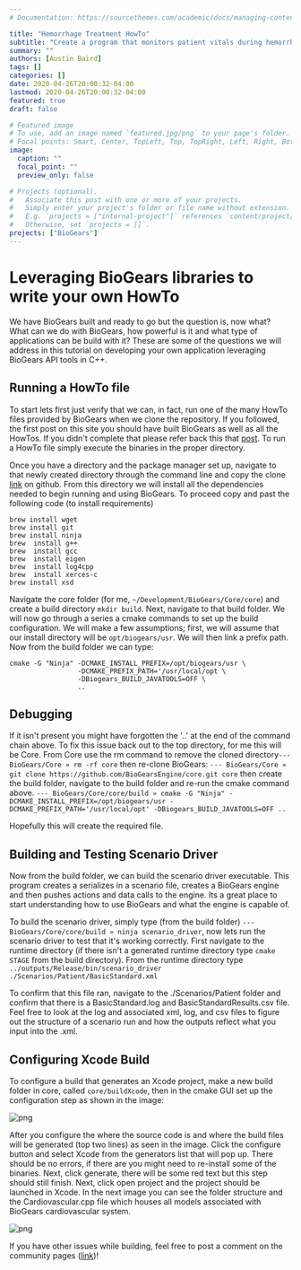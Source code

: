 ```yaml
---
# Documentation: https://sourcethemes.com/academic/docs/managing-content/

title: "Hemorrhage Treatment HowTo"
subtitle: "Create a program that monitors patient vitals during hemorrhage"
summary: ""
authors: [Austin Baird]
tags: []
categories: []
date: 2020-04-26T20:00:32-04:00
lastmod: 2020-04-26T20:00:32-04:00
featured: true
draft: false

# Featured image
# To use, add an image named `featured.jpg/png` to your page's folder.
# Focal points: Smart, Center, TopLeft, Top, TopRight, Left, Right, BottomLeft, Bottom, BottomRight.
image:
  caption: ""
  focal_point: ""
  preview_only: false

# Projects (optional).
#   Associate this post with one or more of your projects.
#   Simply enter your project's folder or file name without extension.
#   E.g. `projects = ["internal-project"]` references `content/project/deep-learning/index.md`.
#   Otherwise, set `projects = []`.
projects: ["BioGears"]
---
```

Leveraging BioGears libraries to write your own HowTo
==================

We have BioGears built and ready to go but the question is, now what? What can we do with BioGears, how powerful is it and what type of applications can be build with it? These are some of the questions we will address in this tutorial on developing your own application leveraging BioGears API tools in C++. 

Running a HowTo file
-------------------
To start lets first just verify that we can, in fact, run one of the many HowTo files provided by BioGears when we clone the repository. If you followed, the first post on this site you should have built BioGears as well as all the HowTos. If you didn't complete that please refer back this that [post](https://austinbaird.dev/post/buildingbiogears/). To run a HowTo file simply execute the binaries in the proper directory.

Once you have a directory and the package manager set up, navigate to that newly created directory through the command line and copy the clone [link](https://github.com/BioGearsEngine/core.git) on github. From this directory we will install all the dependencies needed to begin running and using BioGears. To proceed copy and past the following code (to install requirements)

```
brew install wget
brew install git
brew install ninja
brew  install g++
brew  install gcc
brew  install eigen
brew  install log4cpp
brew  install xerces-c
brew install xsd
``` 

Navigate the core folder (for me, `~/Development/BioGears/Core/core`) and create a build directory `mkdir build`. Next, navigate to that build folder. We will now go through a series a cmake commands to set up the build configuration. We will make a few assumptions; first, we will assume that our install directory will be `opt/biogears/usr`. We will then link a prefix path. Now from the build folder we can type:

```
cmake -G "Ninja" -DCMAKE_INSTALL_PREFIX=/opt/biogears/usr \
                 -DCMAKE_PREFIX_PATH='/usr/local/opt \
                 -DBiogears_BUILD_JAVATOOLS=OFF \ 
                 ..
```

Debugging 
-----------

If it isn't present you might have forgotten the '..' at the end of the command chain above. 
To fix this issue back out to the top directory, for me this will be Core. From Core use the rm command to remove the cloned directory`--- BioGears/Core » rm -rf core`  then re-clone BioGears: `--- BioGears/Core » git clone https://github.com/BioGearsEngine/core.git core` then create the build folder, navigate to the build folder and re-run the cmake command above. `--- BioGears/Core/core/build » cmake -G "Ninja" -DCMAKE_INSTALL_PREFIX=/opt/biogears/usr -DCMAKE_PREFIX_PATH='/usr/local/opt' -DBiogears_BUILD_JAVATOOLS=OFF ..`

Hopefully this will create the required file.

Building and Testing Scenario Driver
--------------------------------------

Now from the build folder, we can build the scenario driver executable. This program creates a serializes in a scenario file, creates a BioGears engine and then pushes actions and data calls to the engine. Its a great place to start understanding how to use BioGears and what the engine is capable of. 

To build the scenario driver, simply type (from the build folder) `--- BioGears/Core/core/build » ninja scenario_driver`, now lets run the scenario driver to test that it's working correctly. First navigate to the runtime directory (if there isn't a generated runtime directory type `cmake STAGE` from the build directory). From the runtime directory type `../outputs/Release/bin/scenario_driver ./Scenarios/Patient/BasicStandard.xml`

To confirm that this file ran, navigate to the ./Scenarios/Patient folder and confirm that there is a BasicStandard.log and BasicStandardResults.csv file. Feel free to look at the log and associated xml, log, and csv files to figure out the structure of a scenario run and how the outputs reflect what you input into the .xml.

Configuring Xcode Build
--------------------------------------

To configure a build that generates an Xcode project, make a new build folder in core, called `core/buildXcode`, then in the cmake GUI set up the configuration step as shown in the image: 

![png](./cmake1.png)

After you configure the where the source code is and where the build files will be generated (top two lines) as seen in the image. Click the configure button and select Xcode from the generators list that will pop up. There should be no errors, if there are you might need to re-install some of the binaries. Next, click generate, there will be some red text but this step should still finish. Next, click open project and the project should be launched in Xcode. In the next image you can see the folder structure and the Cardiovascular.cpp file which houses all models associated with BioGears cardiovascular system.

![png](./xcodeProj.png)

If you have other issues while building, feel free to post a comment on the community pages ([link](https://github.com/BioGearsEngine/core/issues))!
